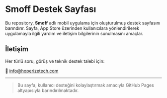 # Smoff Destek Sayfası

Bu repository, **Smoff** adlı mobil uygulama için oluşturulmuş destek sayfasını barındırır. Sayfa, App Store üzerinden kullanıcılara yönlendirilerek uygulamayla ilgili yardım ve iletişim bilgilerinin sunulmasını amaçlar.

## İletişim

Her türlü soru, görüş ve teknik destek talebi için:

📧 info@hoperizetech.com

---

> Bu sayfa, kullanıcı desteğini kolaylaştırmak amacıyla GitHub Pages altyapısıyla barındırılmaktadır.

